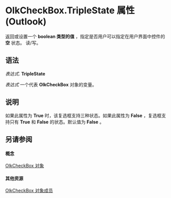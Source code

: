 
# OlkCheckBox.TripleState 属性 (Outlook)

返回或设置一个 **boolean 类型的值** ，指定是否用户可以指定在用户界面中控件的 **空** 状态。 读/写。


## 语法

 _表达式_. **TripleState**

 _表达式_ 一个代表 **OlkCheckBox** 对象的变量。


## 说明

如果此属性为 **True** 时，该复选框支持三种状态。如果此属性为 **False** ，复选框支持只有 **True** 和 **False** 的状态。默认值为 **False** 。


## 另请参阅


#### 概念


[OlkCheckBox 对象](79460205-a604-7011-a9b3-14e651807f09.md)
#### 其他资源


[OlkCheckBox 对象成员](acf62b06-215d-6b2b-57b0-ccbfd0c92aed.md)